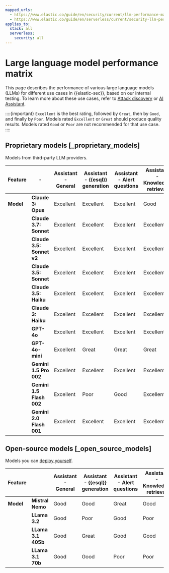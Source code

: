 ```yaml
---
mapped_urls:
  - https://www.elastic.co/guide/en/security/current/llm-performance-matrix.html
  - https://www.elastic.co/guide/en/serverless/current/security-llm-performance-matrix.html
applies_to:
  stack: all
  serverless:
    security: all
---
```


# Large language model performance matrix

This page describes the performance of various large language models (LLMs) for different use cases in {{elastic-sec}}, based on our internal testing. To learn more about these use cases, refer to [Attack discovery](/solutions/security/ai/attack-discovery.md) or [AI Assistant](/solutions/security/ai/ai-assistant.md).

::::{important}
`Excellent` is the best rating, followed by `Great`, then by `Good`, and finally by `Poor`. Models rated `Excellent` or `Great` should produce quality results. Models rated `Good` or `Poor` are not recommended for that use case.
::::



## Proprietary models [_proprietary_models]

Models from third-party LLM providers.

| **Feature** | - | **Assistant - General** | **Assistant - {{esql}} generation** | **Assistant - Alert questions** | **Assistant - Knowledge retrieval** | **Attack Discovery** | **AI-powered SIEM migration** |
| --- | --- | --- | --- | --- | --- | --- | --- |
| **Model** | **Claude 3: Opus** | Excellent | Excellent | Excellent | Good      | Great     | Good
|  | **Claude 3.7: Sonnet**      | Excellent | Excellent | Excellent | Excellent | Excellent | Excellent
|  | **Claude 3.5: Sonnet v2**   | Excellent | Excellent | Excellent | Excellent | Great     | Excellent
|  | **Claude 3.5: Sonnet**      | Excellent | Excellent | Excellent | Excellent | Excellent | Excellent
|  | **Claude 3.5: Haiku**       | Excellent | Excellent | Excellent | Excellent | Poor      | Poor
|  | **Claude 3: Haiku**         | Excellent | Excellent | Excellent | Excellent | Poor      | Poor
|  | **GPT-4o**                  | Excellent | Excellent | Excellent | Excellent | Great     | Great
|  | **GPT-4o-mini**             | Excellent | Great     | Great     | Great     | Poor      | Good
|  | **Gemini 1.5 Pro 002**      | Excellent | Excellent | Excellent | Excellent | Excellent | Great
|  | **Gemini 1.5 Flash 002**    | Excellent | Poor      | Good      | Excellent | Poor      | Excellent
|  | **Gemini 2.0 Flash 001**    | Excellent | Excellent | Excellent | Excellent | Excellent | Excellent


## Open-source models [_open_source_models]

Models you can [deploy yourself](/solutions/security/ai/connect-to-own-local-llm.md).

| **Feature** |  | **Assistant - General** | **Assistant - {{esql}} generation** | **Assistant - Alert questions** | **Assistant - Knowledge retrieval** | **Attack Discovery** |
| --- | --- | --- | --- | --- | --- | --- |
| **Model** | **Mistral Nemo** | Good | Good | Great | Good | Poor |
|  | **LLama 3.2** | Good | Poor | Good | Poor | Poor |
|  | **LLama 3.1 405b** | Good | Great | Good | Good | Poor |
|  | **LLama 3.1 70b** | Good | Good | Poor | Poor | Poor |
